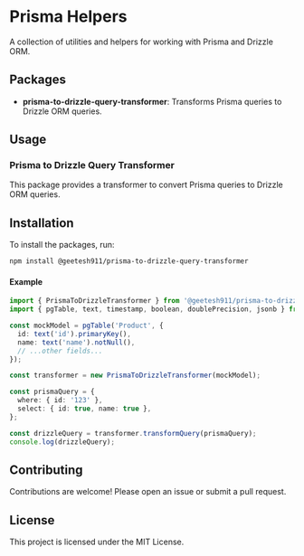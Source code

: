 # Prisma Helpers

A collection of utilities and helpers for working with Prisma and Drizzle ORM.

## Packages

- **prisma-to-drizzle-query-transformer**: Transforms Prisma queries to Drizzle ORM queries.


## Usage

### Prisma to Drizzle Query Transformer

This package provides a transformer to convert Prisma queries to Drizzle ORM queries.

## Installation

To install the packages, run:

```bash
npm install @geetesh911/prisma-to-drizzle-query-transformer
```

#### Example

```typescript
import { PrismaToDrizzleTransformer } from '@geetesh911/prisma-to-drizzle-query-transformer';
import { pgTable, text, timestamp, boolean, doublePrecision, jsonb } from 'drizzle-orm/pg-core';

const mockModel = pgTable('Product', {
  id: text('id').primaryKey(),
  name: text('name').notNull(),
  // ...other fields...
});

const transformer = new PrismaToDrizzleTransformer(mockModel);

const prismaQuery = {
  where: { id: '123' },
  select: { id: true, name: true },
};

const drizzleQuery = transformer.transformQuery(prismaQuery);
console.log(drizzleQuery);
```

## Contributing

Contributions are welcome! Please open an issue or submit a pull request.

## License

This project is licensed under the MIT License.
